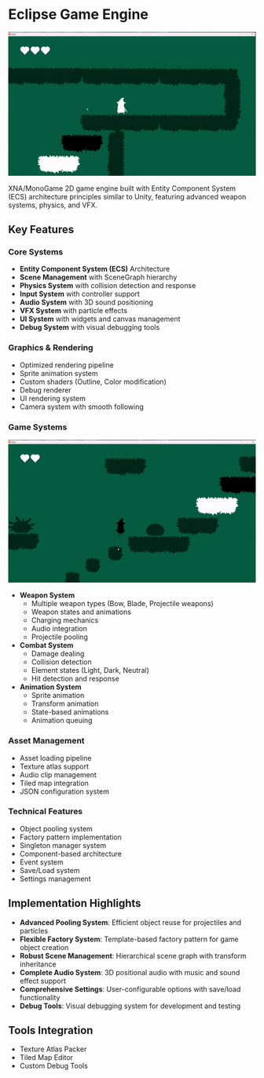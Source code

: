 # Eclipse Game Engine
![Eclipse platforming](resources/eclipse_platforming.gif)

XNA/MonoGame 2D game engine built with Entity Component System (ECS) architecture principles similar to Unity, featuring advanced weapon systems, physics, and VFX.

## Key Features

### Core Systems
- **Entity Component System (ECS)** Architecture
- **Scene Management** with SceneGraph hierarchy
- **Physics System** with collision detection and response
- **Input System** with controller support
- **Audio System** with 3D sound positioning
- **VFX System** with particle effects
- **UI System** with widgets and canvas management
- **Debug System** with visual debugging tools

### Graphics & Rendering
- Optimized rendering pipeline
- Sprite animation system
- Custom shaders (Outline, Color modification)
- Debug renderer
- UI rendering system
- Camera system with smooth following

### Game Systems
![Eclipse platforming](resources/eclipse_combat.gif)

- **Weapon System**
  - Multiple weapon types (Bow, Blade, Projectile weapons)
  - Weapon states and animations
  - Charging mechanics
  - Audio integration
  - Projectile pooling
- **Combat System**
  - Damage dealing
  - Collision detection
  - Element states (Light, Dark, Neutral)
  - Hit detection and response
- **Animation System**
  - Sprite animation
  - Transform animation
  - State-based animations
  - Animation queuing

### Asset Management
- Asset loading pipeline
- Texture atlas support
- Audio clip management
- Tiled map integration
- JSON configuration system

### Technical Features
- Object pooling system
- Factory pattern implementation
- Singleton manager system
- Component-based architecture
- Event system
- Save/Load system
- Settings management


## Implementation Highlights

- **Advanced Pooling System**: Efficient object reuse for projectiles and particles
- **Flexible Factory System**: Template-based factory pattern for game object creation
- **Robust Scene Management**: Hierarchical scene graph with transform inheritance
- **Complete Audio System**: 3D positional audio with music and sound effect support
- **Comprehensive Settings**: User-configurable options with save/load functionality
- **Debug Tools**: Visual debugging system for development and testing

## Tools Integration

- Texture Atlas Packer
- Tiled Map Editor
- Custom Debug Tools
